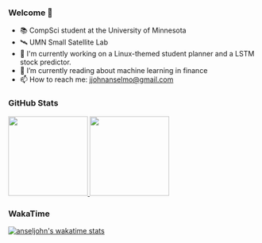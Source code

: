 ### Welcome 👋
- 📚 CompSci student at the University of Minnesota
- 🛰️ UMN Small Satellite Lab
- 🔭 I'm currently working on a Linux-themed student planner and a LSTM stock predictor.
- 🌱 I’m currently reading about machine learning in finance
- 📫 How to reach me: jjohnanselmo@gmail.com

### GitHub Stats
<a href="https://github.com/anseljohn">
  <img height="160em" src="https://github-readme-stats.vercel.app/api?username=anseljohn&amp;show_icons=true&amp;include_all_commits=true&amp;custom_title=GitHub+Stats&amp;theme=gotham" data-canonical-src="https://github-readme-stats.vercel.app/api?username=anseljohn&amp;show_icons=true&amp;include_all_commits=true&amp;custom_title=GitHub+Stats&amp;theme=vue" style="max-width:100%;">

  <img height="160em" src="https://github-readme-stats.vercel.app/api/top-langs/?username=anseljohn&amp;layout=compact&amp;theme=gotham&exclude_repo=dotfiles&langs_count=6" data-canonical-src="https://github-readme-stats.vercel.app/api/top-langs/?username=anseljohn&amp;layout=compact&amp;theme=vue" style="max-width:100%;">
</a>

### WakaTime
[![anseljohn's wakatime stats](https://github-readme-stats.vercel.app/api/wakatime?username=anseljohn&theme=gotham&v=2)](https://github.com/anuraghazra/github-readme-stats)
